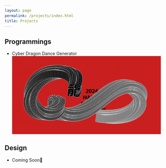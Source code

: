 ```yaml
---
layout: page
permalink: /projects/index.html
title: Projects
---
```



## Programmings

- Cyber Dragon Dance Generator
  ![cover](/images/cyberdragon.png)

## Design

- Coming Soon🚀
<br>
